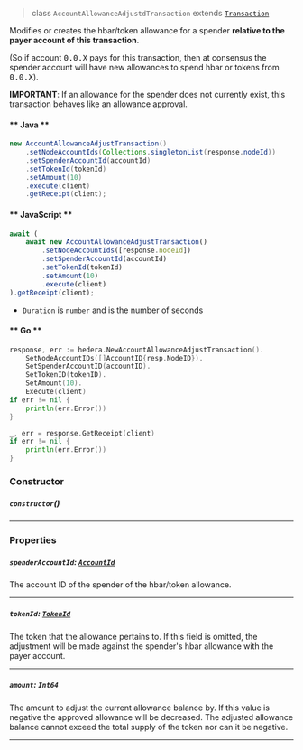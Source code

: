 > class `AccountAllowanceAdjustdTransaction` extends [`Transaction`](reference/core/Transaction.md)

 Modifies or creates the hbar/token allowance for a spender <b>relative to the payer account
 of this transaction</b>. 
 
 (So if account <tt>0.0.X</tt> pays for this transaction, then at consensus the spender 
 account will have new allowances to spend hbar or tokens from <tt>0.0.X</tt>). 
 
 <b>IMPORTANT</b>: If an allowance for the spender does not currently exist, this transaction 
 behaves like an allowance approval.

<!-- tabs:start -->

#### ** Java **

```java
new AccountAllowanceAdjustTransaction()
    .setNodeAccountIds(Collections.singletonList(response.nodeId))
    .setSpenderAccountId(accountId)
    .setTokenId(tokenId)
    .setAmount(10)
    .execute(client)
    .getReceipt(client);
```

#### ** JavaScript **

```js
await (
    await new AccountAllowanceAdjustTransaction()
        .setNodeAccountIds([response.nodeId])
        .setSpenderAccountId(accountId)
        .setTokenId(tokenId)
        .setAmount(10)
        .execute(client)
).getReceipt(client);
```

- `Duration` is `number` and is the number of seconds

#### ** Go **

```go
response, err := hedera.NewAccountAllowanceAdjustTransaction().
    SetNodeAccountIDs([]AccountID{resp.NodeID}).
    SetSpenderAccountID(accountID).
    SetTokenID(tokenID).
    SetAmount(10).
    Execute(client)
if err != nil {
    println(err.Error())
}

_, err = response.GetReceipt(client)
if err != nil {
    println(err.Error())
}
```

<!-- tabs:end -->

### Constructor

##### `constructor`()

---

### Properties

##### `spenderAccountId`: [`AccountId`](reference/cryptography/AccountId.md)

The account ID of the spender of the hbar/token allowance.

---

##### `tokenId`: [`TokenId`](reference/token/TokenId.md)

The token that the allowance pertains to. If this field is omitted, the adjustment
will be made against the spender's hbar allowance with the payer account.

---

##### `amount`: `Int64`

The amount to adjust the current allowance balance by. If this value is negative
the approved allowance will be decreased. The adjusted allowance balance cannot
exceed the total supply of the token nor can it be negative.

---
